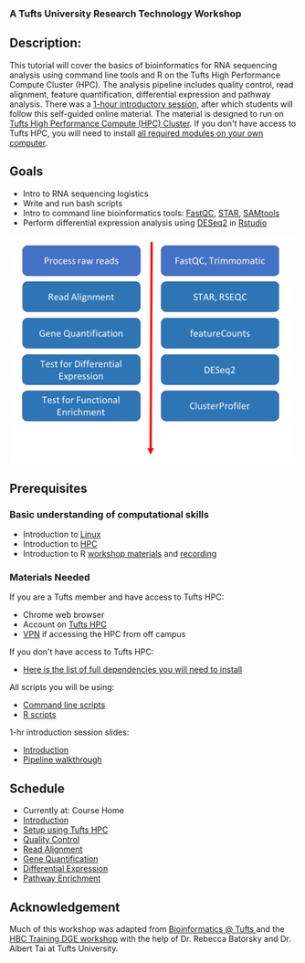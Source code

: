 ### A Tufts University Research Technology Workshop

## Description:
This tutorial will cover the basics of bioinformatics for RNA sequencing analysis using command line tools and R on the Tufts  High Performance Compute Cluster (HPC). The analysis pipeline includes quality control, read alignment, feature quantification, differential expression and pathway analysis. There was a [1-hour introductory session](slides/pipeline_walthrough.pdf), after which students will follow this self-guided online material. The material is designed to run on [Tufts High Performance Compute (HPC) Cluster](https://access.tufts.edu/research-cluster-account). If you don't have access to Tufts HPC, you will need to install [all required modules on your own computer](lessons/07_dependencies.md).

## Goals
- Intro to RNA sequencing logistics
- Write and run bash scripts
- Intro to command line bioinformatics tools: [FastQC](https://www.bioinformatics.babraham.ac.uk/projects/fastqc/), [STAR](https://github.com/alexdobin/STAR), [SAMtools](http://samtools.sourceforge.net/)
- Perform differential expression analysis using [DESeq2](https://bioconductor.org/packages/release/bioc/html/DESeq2.html) in [Rstudio](https://rstudio.com/)  

<img src="img/workflow.png" width="500">

## Prerequisites

### Basic understanding of computational skills
- Introduction to [Linux](slides/Intro_To_Basic_Linux_SHARED.pdf)
- Introduction to [HPC](slides/Tufts_HPC_Cluster_New_User_Guide.pdf)
- Introduction to R [workshop materials](https://tufts.app.box.com/v/IntroR) and [recording](https://sites.tufts.edu/datalab/recorded-data-lab-workshops/)

### Materials Needed
If you are a Tufts member and have access to Tufts HPC:
- Chrome web browser
- Account on [Tufts HPC](https://access.tufts.edu/research-cluster-account)
- [VPN](https://access.tufts.edu/vpn) if accessing the HPC from off campus

If you don't have access to Tufts HPC:
- [Here is the list of full dependencies you will need to install](lessons/07_dependencies.md)

All scripts you will be using:
- [Command line scripts](lessons/08_bash_scripts.md)
- [R scripts](lessons/09_R_scripts.md)

1-hr introduction session slides:
- [Introduction](slides/RNAseq_intro_RB_28May20.pdf)
- [Pipeline walkthrough](slides/pipeline_walthrough.pdf)

## Schedule
- Currently at: Course Home
- [Introduction](slides/RNAseq_intro_RB_28May20.pdf)
- [Setup using Tufts HPC](lessons/01_Setup.md)
- [Quality Control](lessons/02_Quality_Control.md)
- [Read Alignment](lessons/03_Read_Alignment.md)
- [Gene Quantification](lessons/04_Gene_Quantification.md)
- [Differential Expression](lessons/05_Differential_Expression.md)
- [Pathway Enrichment](lessons/06_Pathway_Enrichment.md)


## Acknowledgement
Much of this workshop was adapted from [Bioinformatics @ Tufts ](https://sites.tufts.edu/biotools/tutorials/) and the [HBC Training DGE workshop](https://github.com/hbctraining/DGE_workshop) with the help of Dr. Rebecca Batorsky and Dr. Albert Tai at Tufts University.
